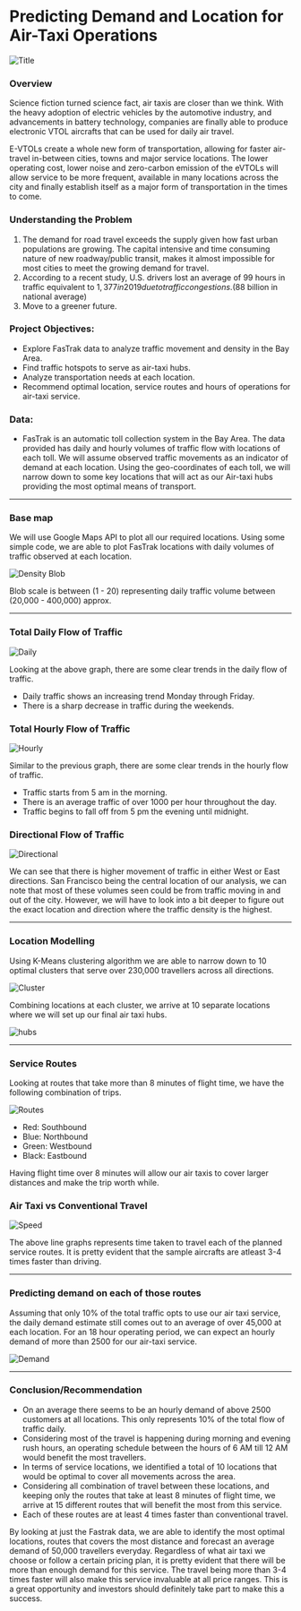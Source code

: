 # Predicting Demand and Location for Air-Taxi Operations

![Title](https://github.com/dicchyant84/Air-Taxi-Logistics/blob/main/Images/eVTOL-Los-Angeles.jpg)

### Overview

Science fiction turned science fact, air taxis are closer than we think. With the heavy adoption of electric vehicles by the automotive industry, and advancements in battery technology, companies are finally able to produce electronic VTOL aircrafts that can be used for daily air travel.

E-VTOLs create a whole new form of transportation, allowing for faster air-travel in-between cities, towns and major service locations. The lower operating cost, lower noise and zero-carbon emission of the eVTOLs will allow service to be more frequent, available in many locations across the city and finally establish itself as a major form of transportation in the times to come. 

### Understanding the Problem

1. The demand for road travel exceeds the supply given how fast urban populations are growing. The capital intensive and time consuming nature of new roadway/public transit, 
   makes it almost impossible for most cities to meet the growing demand for travel.
2. According to a recent study, U.S. drivers lost an average of 99 hours in traffic equivalent to $1,377 in 2019 due to traffic congestions. ($88 billion in national average)
3. Move to a greener future. 


### Project Objectives:

- Explore FasTrak data to analyze traffic movement and density in the Bay Area.
- Find traffic hotspots to serve as air-taxi hubs.
- Analyze transportation needs at each location.
- Recommend optimal location, service routes and hours of operations for air-taxi service.


### Data:

- FasTrak is an automatic toll collection system in the Bay Area. The data provided has daily and hourly volumes of traffic flow with locations of each toll. 
We will assume observed traffic movements as an indicator of demand at each location. Using the geo-coordinates of each toll, we will narrow down to some key locations 
that will act as our Air-taxi hubs providing the most optimal means of transport.

-----------------------------------------------------------------------------------------------------------------

### Base map

We will use Google Maps API to plot all our required locations. Using some simple code, we are able to plot FasTrak locations with daily volumes of traffic observed at each location.

![Density Blob](https://github.com/dicchyant84/Air-Taxi-Logistics/blob/main/Images/density_blob.png)

Blob scale is between (1 - 20) representing daily traffic volume between (20,000 - 400,000) approx.

-----------------------------------------------------------------------------------------------------------------

### Total Daily Flow of Traffic

![Daily](https://github.com/dicchyant84/Air-Taxi-Logistics/blob/main/Graphs/Total%20Daily%20Traffic%20Volume.png)

Looking at the above graph, there are some clear trends in the daily flow of traffic.
- Daily traffic shows an increasing trend Monday through Friday.
- There is a sharp decrease in traffic during the weekends.


### Total Hourly Flow of Traffic

![Hourly](https://github.com/dicchyant84/Air-Taxi-Logistics/blob/main/Graphs/Hourly%20Traffic%20Volume.png)

Similar to the previous graph, there are some clear trends in the hourly flow of traffic.
- Traffic starts from 5 am in the morning. 
- There is an average traffic of over 1000 per hour throughout the day.
- Traffic begins to fall off from 5 pm the evening until midnight.


### Directional Flow of Traffic

![Directional](https://github.com/dicchyant84/Air-Taxi-Logistics/blob/main/Graphs/Directional.png)

We can see that there is higher movement of traffic in either West or East directions. San Francisco being the central location of our analysis, 
we can note that most of these volumes seen could be from traffic moving in and out of the city. However, we will have to look into a 
bit deeper to figure out the exact location and direction where the traffic density is the highest.

-----------------------------------------------------------------------------------------------------------------

### Location Modelling

Using K-Means clustering algorithm we are able to narrow down to 10 optimal clusters that serve over 230,000 travellers across all directions.

![Cluster](https://github.com/dicchyant84/Air-Taxi-Logistics/blob/main/Graphs/clusters.png)

Combining locations at each cluster, we arrive at 10 separate locations where we will set up our final air taxi hubs.

![hubs](https://github.com/dicchyant84/Air-Taxi-Logistics/blob/main/Graphs/hubs.png)

-----------------------------------------------------------------------------------------------------------------

### Service Routes

Looking at routes that take more than 8 minutes of flight time, we have the following combination of trips.

![Routes](https://github.com/dicchyant84/Air-Taxi-Logistics/blob/main/Graphs/routes.png)

- Red: Southbound
- Blue: Northbound
- Green: Westbound
- Black: Eastbound

Having flight time over 8 minutes will allow our air taxis to cover larger distances and make the trip worth while.


### Air Taxi vs Conventional Travel

![Speed](https://github.com/dicchyant84/Air-Taxi-Logistics/blob/main/Graphs/time_comparision.png)

The above line graphs represents time taken to travel each of the planned service routes. It is pretty evident that the sample aircrafts are atleast 3-4 times faster than driving.

-----------------------------------------------------------------------------------------------------------------

### Predicting demand on each of those routes

Assuming that only 10% of the total traffic opts to use our air taxi service, the daily demand estimate still comes out to an average of over 45,000 at each location.
For an 18 hour operating period, we can expect an hourly demand of more than 2500 for our air-taxi service.

![Demand](https://github.com/dicchyant84/Air-Taxi-Logistics/blob/main/Graphs/demand.png)

-----------------------------------------------------------------------------------------------------------------

### Conclusion/Recommendation

- On an average there seems to be an hourly demand of above 2500 customers at all locations. This only represents 10% of the total flow of traffic daily.
- Considering most of the travel is happening during morning and evening rush hours, an operating schedule between the hours of 6 AM till 12 AM would benefit the most travellers.
- In terms of service locations, we identified a total of 10 locations that would be optimal to cover all movements across the area.
- Considering all combination of travel between these locations, and keeping only the routes that take at least 8 minutes of flight time, we arrive at 15 different routes that will benefit the most from this service.
- Each of these routes are at least 4 times faster than conventional travel.

By looking at just the Fastrak data, we are able to identify the most optimal locations, routes that covers the most distance and forecast an average demand of 50,000 travellers 
everyday. Regardless of what air taxi we choose or follow a certain pricing plan, it is pretty evident that there will be more than enough demand for this service. The travel being more than 3-4 times faster will also make this service invaluable at all price ranges. 
This is a great opportunity and investors should definitely take part to make this a success.



